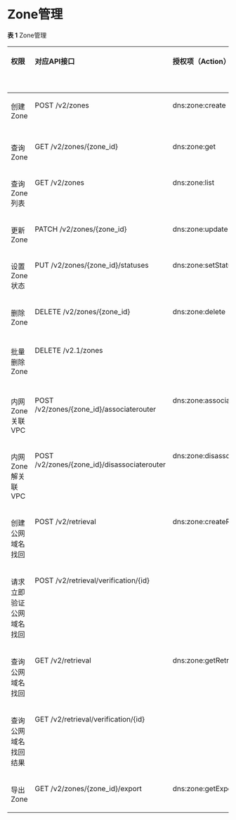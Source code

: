 # Zone管理<a name="dns_api_70002"></a>

**表 1**  Zone管理

<a name="table930910161495"></a>
<table><thead align="left"><tr id="row1015517691"><th class="cellrowborder" valign="top" width="14.500000000000002%" id="mcps1.2.7.1.1"><p id="p0163172093"><a name="p0163172093"></a><a name="p0163172093"></a>权限</p>
</th>
<th class="cellrowborder" valign="top" width="21.750000000000004%" id="mcps1.2.7.1.2"><p id="p18295111810169"><a name="p18295111810169"></a><a name="p18295111810169"></a>对应API接口</p>
</th>
<th class="cellrowborder" valign="top" width="15.420000000000003%" id="mcps1.2.7.1.3"><p id="p15509182516274"><a name="p15509182516274"></a><a name="p15509182516274"></a>授权项（Action）</p>
</th>
<th class="cellrowborder" valign="top" width="20.330000000000005%" id="mcps1.2.7.1.4"><p id="p14675557351"><a name="p14675557351"></a><a name="p14675557351"></a>依赖的授权项</p>
</th>
<th class="cellrowborder" valign="top" width="12.15%" id="mcps1.2.7.1.5"><p id="p1838971541713"><a name="p1838971541713"></a><a name="p1838971541713"></a>IAM项目<span>(Project)</span></p>
</th>
<th class="cellrowborder" valign="top" width="15.850000000000003%" id="mcps1.2.7.1.6"><p id="p475572121720"><a name="p475572121720"></a><a name="p475572121720"></a>企业项目<span>(Enterprise Project)</span></p>
</th>
</tr>
</thead>
<tbody><tr id="row816141720910"><td class="cellrowborder" valign="top" width="14.500000000000002%" headers="mcps1.2.7.1.1 "><p id="p816817399"><a name="p816817399"></a><a name="p816817399"></a>创建Zone</p>
</td>
<td class="cellrowborder" valign="top" width="21.750000000000004%" headers="mcps1.2.7.1.2 "><p id="p4295151831614"><a name="p4295151831614"></a><a name="p4295151831614"></a>POST /v2/zones</p>
</td>
<td class="cellrowborder" valign="top" width="15.420000000000003%" headers="mcps1.2.7.1.3 "><p id="p1950911259278"><a name="p1950911259278"></a><a name="p1950911259278"></a>dns:zone:create</p>
</td>
<td class="cellrowborder" valign="top" width="20.330000000000005%" headers="mcps1.2.7.1.4 "><p id="p125091625132717"><a name="p125091625132717"></a><a name="p125091625132717"></a>vpc:*:get*</p>
<p id="p105091825132714"><a name="p105091825132714"></a><a name="p105091825132714"></a>vpc:*:list*</p>
</td>
<td class="cellrowborder" valign="top" width="12.15%" headers="mcps1.2.7.1.5 "><p id="p1523614642915"><a name="p1523614642915"></a><a name="p1523614642915"></a>√</p>
</td>
<td class="cellrowborder" valign="top" width="15.850000000000003%" headers="mcps1.2.7.1.6 "><p id="p1723612615292"><a name="p1723612615292"></a><a name="p1723612615292"></a>×</p>
</td>
</tr>
<tr id="row161618171099"><td class="cellrowborder" valign="top" width="14.500000000000002%" headers="mcps1.2.7.1.1 "><p id="p816217698"><a name="p816217698"></a><a name="p816217698"></a>查询Zone</p>
</td>
<td class="cellrowborder" valign="top" width="21.750000000000004%" headers="mcps1.2.7.1.2 "><p id="p829516185163"><a name="p829516185163"></a><a name="p829516185163"></a>GET /v2/zones/{zone_id}</p>
</td>
<td class="cellrowborder" valign="top" width="15.420000000000003%" headers="mcps1.2.7.1.3 "><p id="p750918259272"><a name="p750918259272"></a><a name="p750918259272"></a>dns:zone:get</p>
</td>
<td class="cellrowborder" valign="top" width="20.330000000000005%" headers="mcps1.2.7.1.4 "><p id="p13695154083516"><a name="p13695154083516"></a><a name="p13695154083516"></a>-</p>
</td>
<td class="cellrowborder" valign="top" width="12.15%" headers="mcps1.2.7.1.5 "><p id="p822715113282"><a name="p822715113282"></a><a name="p822715113282"></a>√</p>
</td>
<td class="cellrowborder" valign="top" width="15.850000000000003%" headers="mcps1.2.7.1.6 "><p id="p5238135191716"><a name="p5238135191716"></a><a name="p5238135191716"></a>×</p>
</td>
</tr>
<tr id="row2169177920"><td class="cellrowborder" valign="top" width="14.500000000000002%" headers="mcps1.2.7.1.1 "><p id="p5165171595"><a name="p5165171595"></a><a name="p5165171595"></a>查询Zone列表</p>
</td>
<td class="cellrowborder" valign="top" width="21.750000000000004%" headers="mcps1.2.7.1.2 "><p id="p929616182162"><a name="p929616182162"></a><a name="p929616182162"></a>GET /v2/zones</p>
</td>
<td class="cellrowborder" valign="top" width="15.420000000000003%" headers="mcps1.2.7.1.3 "><p id="p115091925132711"><a name="p115091925132711"></a><a name="p115091925132711"></a>dns:zone:list</p>
</td>
<td class="cellrowborder" valign="top" width="20.330000000000005%" headers="mcps1.2.7.1.4 "><p id="p169534063515"><a name="p169534063515"></a><a name="p169534063515"></a>-</p>
</td>
<td class="cellrowborder" valign="top" width="12.15%" headers="mcps1.2.7.1.5 "><p id="p123772911293"><a name="p123772911293"></a><a name="p123772911293"></a>√</p>
</td>
<td class="cellrowborder" valign="top" width="15.850000000000003%" headers="mcps1.2.7.1.6 "><p id="p737710918291"><a name="p737710918291"></a><a name="p737710918291"></a>×</p>
</td>
</tr>
<tr id="row41610171697"><td class="cellrowborder" valign="top" width="14.500000000000002%" headers="mcps1.2.7.1.1 "><p id="p17169170919"><a name="p17169170919"></a><a name="p17169170919"></a>更新Zone</p>
</td>
<td class="cellrowborder" valign="top" width="21.750000000000004%" headers="mcps1.2.7.1.2 "><p id="p42969184169"><a name="p42969184169"></a><a name="p42969184169"></a>PATCH /v2/zones/{zone_id}</p>
</td>
<td class="cellrowborder" valign="top" width="15.420000000000003%" headers="mcps1.2.7.1.3 "><p id="p850916254277"><a name="p850916254277"></a><a name="p850916254277"></a>dns:zone:update</p>
</td>
<td class="cellrowborder" valign="top" width="20.330000000000005%" headers="mcps1.2.7.1.4 "><p id="p17695104015355"><a name="p17695104015355"></a><a name="p17695104015355"></a>-</p>
</td>
<td class="cellrowborder" valign="top" width="12.15%" headers="mcps1.2.7.1.5 "><p id="p7564111317292"><a name="p7564111317292"></a><a name="p7564111317292"></a>√</p>
</td>
<td class="cellrowborder" valign="top" width="15.850000000000003%" headers="mcps1.2.7.1.6 "><p id="p1256417137291"><a name="p1256417137291"></a><a name="p1256417137291"></a>×</p>
</td>
</tr>
<tr id="row18832111108"><td class="cellrowborder" valign="top" width="14.500000000000002%" headers="mcps1.2.7.1.1 "><p id="p588416114010"><a name="p588416114010"></a><a name="p588416114010"></a>设置Zone状态</p>
</td>
<td class="cellrowborder" valign="top" width="21.750000000000004%" headers="mcps1.2.7.1.2 "><p id="p4296518121618"><a name="p4296518121618"></a><a name="p4296518121618"></a>PUT /v2/zones/{zone_id}/statuses</p>
</td>
<td class="cellrowborder" valign="top" width="15.420000000000003%" headers="mcps1.2.7.1.3 "><p id="p85106255272"><a name="p85106255272"></a><a name="p85106255272"></a>dns:zone:setStatus</p>
</td>
<td class="cellrowborder" valign="top" width="20.330000000000005%" headers="mcps1.2.7.1.4 "><p id="p9695144003512"><a name="p9695144003512"></a><a name="p9695144003512"></a>-</p>
</td>
<td class="cellrowborder" valign="top" width="12.15%" headers="mcps1.2.7.1.5 "><p id="p133271714192913"><a name="p133271714192913"></a><a name="p133271714192913"></a>√</p>
</td>
<td class="cellrowborder" valign="top" width="15.850000000000003%" headers="mcps1.2.7.1.6 "><p id="p53276144297"><a name="p53276144297"></a><a name="p53276144297"></a>×</p>
</td>
</tr>
<tr id="row101601713910"><td class="cellrowborder" valign="top" width="14.500000000000002%" headers="mcps1.2.7.1.1 "><p id="p116181713910"><a name="p116181713910"></a><a name="p116181713910"></a>删除Zone</p>
</td>
<td class="cellrowborder" valign="top" width="21.750000000000004%" headers="mcps1.2.7.1.2 "><p id="p1929611810161"><a name="p1929611810161"></a><a name="p1929611810161"></a>DELETE /v2/zones/{zone_id}</p>
</td>
<td class="cellrowborder" rowspan="2" valign="top" width="15.420000000000003%" headers="mcps1.2.7.1.3 "><p id="p7510625102717"><a name="p7510625102717"></a><a name="p7510625102717"></a>dns:zone:delete</p>
</td>
<td class="cellrowborder" rowspan="2" valign="top" width="20.330000000000005%" headers="mcps1.2.7.1.4 "><p id="p1351015258279"><a name="p1351015258279"></a><a name="p1351015258279"></a>ces:remoteChecks:list</p>
<p id="p125101625152717"><a name="p125101625152717"></a><a name="p125101625152717"></a>ces:siteMonitorHealthCheck:get</p>
<p id="p3510122592717"><a name="p3510122592717"></a><a name="p3510122592717"></a>ces:siteMonitorHealthCheck:create</p>
<p id="p145104254272"><a name="p145104254272"></a><a name="p145104254272"></a>ces:siteMonitorRule:delete</p>
<p id="p9510182512273"><a name="p9510182512273"></a><a name="p9510182512273"></a>ces:siteMonitorRule:put</p>
</td>
<td class="cellrowborder" rowspan="2" valign="top" width="12.15%" headers="mcps1.2.7.1.5 "><p id="p7595181542911"><a name="p7595181542911"></a><a name="p7595181542911"></a>√</p>
</td>
<td class="cellrowborder" rowspan="2" valign="top" width="15.850000000000003%" headers="mcps1.2.7.1.6 "><p id="p1459561518299"><a name="p1459561518299"></a><a name="p1459561518299"></a>×</p>
</td>
</tr>
<tr id="row171616171294"><td class="cellrowborder" valign="top" headers="mcps1.2.7.1.1 "><p id="p91618172092"><a name="p91618172092"></a><a name="p91618172092"></a>批量删除Zone</p>
</td>
<td class="cellrowborder" valign="top" headers="mcps1.2.7.1.2 "><p id="p1929671819165"><a name="p1929671819165"></a><a name="p1929671819165"></a>DELETE /v2.1/zones</p>
</td>
</tr>
<tr id="row19169178918"><td class="cellrowborder" valign="top" width="14.500000000000002%" headers="mcps1.2.7.1.1 "><p id="p816131712914"><a name="p816131712914"></a><a name="p816131712914"></a>内网Zone关联VPC</p>
</td>
<td class="cellrowborder" valign="top" width="21.750000000000004%" headers="mcps1.2.7.1.2 "><p id="p15296151831613"><a name="p15296151831613"></a><a name="p15296151831613"></a>POST /v2/zones/{zone_id}/associaterouter</p>
</td>
<td class="cellrowborder" valign="top" width="15.420000000000003%" headers="mcps1.2.7.1.3 "><p id="p1651042512279"><a name="p1651042512279"></a><a name="p1651042512279"></a>dns:zone:associaterouter</p>
</td>
<td class="cellrowborder" valign="top" width="20.330000000000005%" headers="mcps1.2.7.1.4 "><p id="p1351092518271"><a name="p1351092518271"></a><a name="p1351092518271"></a>vpc:*:get*</p>
<p id="p1151092532711"><a name="p1151092532711"></a><a name="p1151092532711"></a>vpc:*:list*</p>
</td>
<td class="cellrowborder" valign="top" width="12.15%" headers="mcps1.2.7.1.5 "><p id="p155111917152912"><a name="p155111917152912"></a><a name="p155111917152912"></a>√</p>
</td>
<td class="cellrowborder" valign="top" width="15.850000000000003%" headers="mcps1.2.7.1.6 "><p id="p16511171715299"><a name="p16511171715299"></a><a name="p16511171715299"></a>×</p>
</td>
</tr>
<tr id="row20161177915"><td class="cellrowborder" valign="top" width="14.500000000000002%" headers="mcps1.2.7.1.1 "><p id="p1161817891"><a name="p1161817891"></a><a name="p1161817891"></a>内网Zone解关联VPC</p>
</td>
<td class="cellrowborder" valign="top" width="21.750000000000004%" headers="mcps1.2.7.1.2 "><p id="p529691811616"><a name="p529691811616"></a><a name="p529691811616"></a>POST /v2/zones/{zone_id}/disassociaterouter</p>
</td>
<td class="cellrowborder" valign="top" width="15.420000000000003%" headers="mcps1.2.7.1.3 "><p id="p651082582712"><a name="p651082582712"></a><a name="p651082582712"></a>dns:zone:disassociaterouter</p>
</td>
<td class="cellrowborder" valign="top" width="20.330000000000005%" headers="mcps1.2.7.1.4 "><p id="p751011258279"><a name="p751011258279"></a><a name="p751011258279"></a>vpc:*:get*</p>
<p id="p175101525102711"><a name="p175101525102711"></a><a name="p175101525102711"></a>vpc:*:list*</p>
</td>
<td class="cellrowborder" valign="top" width="12.15%" headers="mcps1.2.7.1.5 "><p id="p150081812298"><a name="p150081812298"></a><a name="p150081812298"></a>√</p>
</td>
<td class="cellrowborder" valign="top" width="15.850000000000003%" headers="mcps1.2.7.1.6 "><p id="p9500151802912"><a name="p9500151802912"></a><a name="p9500151802912"></a>×</p>
</td>
</tr>
<tr id="row6165171498"><td class="cellrowborder" valign="top" width="14.500000000000002%" headers="mcps1.2.7.1.1 "><p id="p171611171897"><a name="p171611171897"></a><a name="p171611171897"></a>创建公网域名找回</p>
</td>
<td class="cellrowborder" valign="top" width="21.750000000000004%" headers="mcps1.2.7.1.2 "><p id="p17296318131620"><a name="p17296318131620"></a><a name="p17296318131620"></a>POST /v2/retrieval</p>
</td>
<td class="cellrowborder" rowspan="2" valign="top" width="15.420000000000003%" headers="mcps1.2.7.1.3 "><p id="p12510172582714"><a name="p12510172582714"></a><a name="p12510172582714"></a>dns:zone:createRetrieval</p>
</td>
<td class="cellrowborder" rowspan="2" valign="top" width="20.330000000000005%" headers="mcps1.2.7.1.4 "><p id="p856155310367"><a name="p856155310367"></a><a name="p856155310367"></a>-</p>
</td>
<td class="cellrowborder" rowspan="2" valign="top" width="12.15%" headers="mcps1.2.7.1.5 "><p id="p5925171922915"><a name="p5925171922915"></a><a name="p5925171922915"></a>√</p>
</td>
<td class="cellrowborder" rowspan="2" valign="top" width="15.850000000000003%" headers="mcps1.2.7.1.6 "><p id="p09252198291"><a name="p09252198291"></a><a name="p09252198291"></a>×</p>
</td>
</tr>
<tr id="row1216181718919"><td class="cellrowborder" valign="top" headers="mcps1.2.7.1.1 "><p id="p1517181719918"><a name="p1517181719918"></a><a name="p1517181719918"></a>请求立即验证公网域名找回</p>
</td>
<td class="cellrowborder" valign="top" headers="mcps1.2.7.1.2 "><p id="p132961118191610"><a name="p132961118191610"></a><a name="p132961118191610"></a>POST /v2/retrieval/verification/{id}</p>
</td>
</tr>
<tr id="row5171817995"><td class="cellrowborder" valign="top" width="14.500000000000002%" headers="mcps1.2.7.1.1 "><p id="p1117171717920"><a name="p1117171717920"></a><a name="p1117171717920"></a>查询公网域名找回</p>
</td>
<td class="cellrowborder" valign="top" width="21.750000000000004%" headers="mcps1.2.7.1.2 "><p id="p629711183168"><a name="p629711183168"></a><a name="p629711183168"></a>GET /v2/retrieval</p>
</td>
<td class="cellrowborder" rowspan="2" valign="top" width="15.420000000000003%" headers="mcps1.2.7.1.3 "><p id="p205101725102713"><a name="p205101725102713"></a><a name="p205101725102713"></a>dns:zone:getRetrieval</p>
</td>
<td class="cellrowborder" rowspan="2" valign="top" width="20.330000000000005%" headers="mcps1.2.7.1.4 "><p id="p137915530391"><a name="p137915530391"></a><a name="p137915530391"></a>-</p>
</td>
<td class="cellrowborder" rowspan="2" valign="top" width="12.15%" headers="mcps1.2.7.1.5 "><p id="p548814218294"><a name="p548814218294"></a><a name="p548814218294"></a>√</p>
</td>
<td class="cellrowborder" rowspan="2" valign="top" width="15.850000000000003%" headers="mcps1.2.7.1.6 "><p id="p54881521112910"><a name="p54881521112910"></a><a name="p54881521112910"></a>×</p>
</td>
</tr>
<tr id="row317121716920"><td class="cellrowborder" valign="top" headers="mcps1.2.7.1.1 "><p id="p13171017696"><a name="p13171017696"></a><a name="p13171017696"></a>查询公网域名找回结果</p>
</td>
<td class="cellrowborder" valign="top" headers="mcps1.2.7.1.2 "><p id="p1829717186169"><a name="p1829717186169"></a><a name="p1829717186169"></a>GET /v2/retrieval/verification/{id}</p>
</td>
</tr>
<tr id="row1218917893"><td class="cellrowborder" valign="top" width="14.500000000000002%" headers="mcps1.2.7.1.1 "><p id="p61811171393"><a name="p61811171393"></a><a name="p61811171393"></a>导出Zone</p>
</td>
<td class="cellrowborder" valign="top" width="21.750000000000004%" headers="mcps1.2.7.1.2 "><p id="p429701841619"><a name="p429701841619"></a><a name="p429701841619"></a>GET /v2/zones/{zone_id}/export</p>
</td>
<td class="cellrowborder" valign="top" width="15.420000000000003%" headers="mcps1.2.7.1.3 "><p id="p5510122513271"><a name="p5510122513271"></a><a name="p5510122513271"></a>dns:zone:getExport</p>
</td>
<td class="cellrowborder" valign="top" width="20.330000000000005%" headers="mcps1.2.7.1.4 "><p id="p7695164043512"><a name="p7695164043512"></a><a name="p7695164043512"></a>-</p>
</td>
<td class="cellrowborder" valign="top" width="12.15%" headers="mcps1.2.7.1.5 "><p id="p1591422122912"><a name="p1591422122912"></a><a name="p1591422122912"></a>√</p>
</td>
<td class="cellrowborder" valign="top" width="15.850000000000003%" headers="mcps1.2.7.1.6 "><p id="p2091122218297"><a name="p2091122218297"></a><a name="p2091122218297"></a>×</p>
</td>
</tr>
</tbody>
</table>

